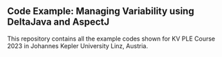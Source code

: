 ## Code Example: Managing Variability using DeltaJava and AspectJ

This repository contains all the example codes shown for KV PLE Course 2023 in Johannes Kepler University Linz, Austria.
